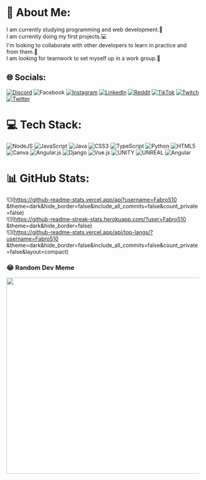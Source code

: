 # 💫 About Me:
I am currently studying programming and web development.📖<br>I am currently doing my first projects.💻<br>I'm looking to collaborate with other developers to learn in practice and from them.💬<br>I am looking for teamwork to set myself up in a work group.🌟


## 🌐 Socials:
[![Discord](https://img.shields.io/badge/Discord-%237289DA.svg?logo=discord&logoColor=white)](https://discord.gg/fabro1933) ![Facebook](https://img.shields.io/badge/Facebook-%231877F2.svg?logo=Facebook&logoColor=white) [![Instagram](https://img.shields.io/badge/Instagram-%23E4405F.svg?logo=Instagram&logoColor=white)](https://instagram.com/@fabrizio._.alejandro) [![LinkedIn](https://img.shields.io/badge/LinkedIn-%230077B5.svg?logo=linkedin&logoColor=white)](https://linkedin.com/in/https://www.linkedin.com/in/fabrizio-chungara-0b367a27a/) [![Reddit](https://img.shields.io/badge/Reddit-%23FF4500.svg?logo=Reddit&logoColor=white)](https://reddit.com/user/fabro_510) [![TikTok](https://img.shields.io/badge/TikTok-%23000000.svg?logo=TikTok&logoColor=white)](https://tiktok.com/@fabro510) [![Twitch](https://img.shields.io/badge/Twitch-%239146FF.svg?logo=Twitch&logoColor=white)](https://twitch.tv/fa_bri510) [![Twitter](https://img.shields.io/badge/Twitter-%231DA1F2.svg?logo=Twitter&logoColor=white)](https://twitter.com/@fabro51595301) 

# 💻 Tech Stack:
![NodeJS](https://img.shields.io/badge/node.js-6DA55F?style=for-the-badge&logo=node.js&logoColor=white) ![JavaScript](https://img.shields.io/badge/javascript-%23323330.svg?style=for-the-badge&logo=javascript&logoColor=%23F7DF1E) ![Java](https://img.shields.io/badge/java-%23ED8B00.svg?style=for-the-badge&logo=java&logoColor=white) ![CSS3](https://img.shields.io/badge/css3-%231572B6.svg?style=for-the-badge&logo=css3&logoColor=white) ![TypeScript](https://img.shields.io/badge/typescript-%23007ACC.svg?style=for-the-badge&logo=typescript&logoColor=white) ![Python](https://img.shields.io/badge/python-3670A0?style=for-the-badge&logo=python&logoColor=ffdd54) ![HTML5](https://img.shields.io/badge/html5-%23E34F26.svg?style=for-the-badge&logo=html5&logoColor=white) ![Canva](https://img.shields.io/badge/Canva-%2300C4CC.svg?style=for-the-badge&logo=Canva&logoColor=white) ![Angular.js](https://img.shields.io/badge/angular.js-%23E23237.svg?style=for-the-badge&logo=angularjs&logoColor=white) ![Django](https://img.shields.io/badge/django-%23092E20.svg?style=for-the-badge&logo=django&logoColor=white) ![Vue.js](https://img.shields.io/badge/vuejs-%2335495e.svg?style=for-the-badge&logo=vuedotjs&logoColor=%234FC08D) ![UNITY](https://img.shields.io/badge/Unity-%2320232a.svg?style=for-the-badge&logo=unity&logoColor=white) ![UNREAL](https://img.shields.io/badge/unreal-%2320232a.svg?style=for-the-badge&logo=unreal-engine&logoColor=white) ![Angular](https://img.shields.io/badge/angular-%23DD0031.svg?style=for-the-badge&logo=angular&logoColor=white)
# 📊 GitHub Stats:
![](https://github-readme-stats.vercel.app/api?username=Fabro510 &theme=dark&hide_border=false&include_all_commits=false&count_private=false)<br/>
![](https://github-readme-streak-stats.herokuapp.com/?user=Fabro510 &theme=dark&hide_border=false)<br/>
![](https://github-readme-stats.vercel.app/api/top-langs/?username=Fabro510 &theme=dark&hide_border=false&include_all_commits=false&count_private=false&layout=compact)

### 😂 Random Dev Meme
<img src="https://rm.up.railway.app/" width="512px"/>

